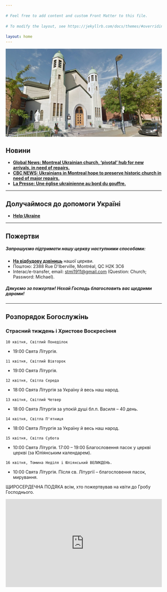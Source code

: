 ```yaml
---

# Feel free to add content and custom Front Matter to this file.

# To modify the layout, see https://jekyllrb.com/docs/themes/#overriding-theme-defaults

layout: home
---
```

![Church](assets/img/church_1.jpg)


## <b>Новини</b>

* <b><a href="https://globalnews.ca/news/9546247/montreal-ukrainian-church-repairs/?fbclid=IwAR2aQq4UUnmsuRxSgh1RTgqdFhHqu3waPm5Ve0uF2_ID33JVZylNnEYPhtE">
  Global News: Montreal Ukrainian church, ‘pivotal’ hub for new arrivals, in need of repairs.</a></b>
* <b><a href="https://www.cbc.ca/news/canada/montreal/ukrainian-church-repairs-parish-1.6776865">CBC NEWS: Ukrainians in
  Montreal hope to preserve historic church in need of major repairs.</a></b>
* <b><a href="https://www.lapresse.ca/actualites/grand-montreal/2023-03-12/centre-sud/une-eglise-ukrainienne-au-bord-du-gouffre.php">
  La Presse: Une église ukrainienne au bord du gouffre.</a></b>

<hr/>

## <b>Долучаймося до допомоги Україні</b>
* <b><a href="/jekyll/update/2022/04/13/Help-Ukraine.html"> Help Ukraine </a></b>
           
<hr/>

## <b>Пожертви</b>

##### <b>Запрошуємо підтримати нашу церкву наступними способами:</b>

* <b><a href="https://www.gofundme.com/f/church-building-needs-repairs"> На відбудову дзвіниць</a></b> нашої церкви.
* Поштою: 2388 Rue D'Iberville, Montréal, QC H2K 3C6
* Interac/e-transfer, email: stmi1911@gmail.com (Question: Church; Password: Michael).


##### <b>Дякуємо за пожертви! Нехай Господь благословить вас щедрими дарами! </b>

<hr>

## <b>Розпорядок Богослужінь</b>

### Страсний тиждень і Христове Воскресіння

`10 квітня, Світлий Понеділок`
* 19:00 Свята Літургія.

`11 квітня, Світлий Вівторок`
* 19:00 Свята Літургія.

`12 квітня, Світла Середа`
* 18:00 Свята Літургія за Україну й весь наш народ.

`13 квітня, Світлий Четвер`
* 18:00 Свята Літургія за упокій душі бл.п. Василя – 40 день.

`14 квітня, Світла П'ятниця`
* 18:00 Свята Літургія за Україну й весь наш народ.

`15 квітня, Світла Субота`
* 10:00 Свята Літургія.
  17:00 – 19:00   Благословення пасок у церкві церкві (за Юліянським календарем).

`16 квітня, Томина Неділя i Юліянський ВЕЛИКДЕНЬ.`
* 10:00 Свята Літургія.
  Після св. Літургії – благословення пасок, мирування.

ЩИРОСЕРДЕЧНА ПОДЯКА всім, хто пожертвував на квіти до Гробу Господнього.


<div style="position: relative;
  overflow: hidden;
  width: 100%;
  padding-top: 56.25%;">
    <iframe style="position: absolute;
top: 0;
left: 0;
bottom: 0;
right: 0;
width: 100%;
height: 100%;" src="https://www.youtube.com/embed/YK1-bxgVvSw?&autoplay=1" frameborder="0"></iframe>
</div>
